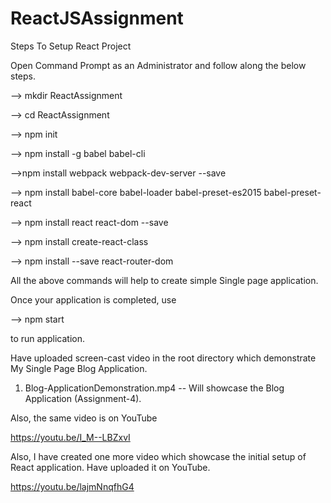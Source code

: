 # ReactJSAssignment

Steps To Setup React Project

Open Command Prompt as an Administrator and follow along the below steps.

  --> mkdir ReactAssignment

  --> cd ReactAssignment

  --> npm init

  --> npm install -g babel babel-cli

  -->npm install webpack webpack-dev-server --save

  --> npm install babel-core babel-loader babel-preset-es2015 babel-preset-react

  --> npm install react react-dom --save

  --> npm install create-react-class
  
  --> npm install --save react-router-dom

All the above commands will help to create simple Single page application.

Once your application is completed, use

  --> npm start

to run application.

Have uploaded screen-cast video in the root directory which demonstrate My Single Page Blog Application.

1) Blog-ApplicationDemonstration.mp4 -- Will showcase the Blog Application (Assignment-4).

Also, the same video is on YouTube

  https://youtu.be/I_M--LBZxvI
  
Also, I have created one more video which showcase the initial setup of React application. Have uploaded it on YouTube.

  https://youtu.be/lajmNnqfhG4

